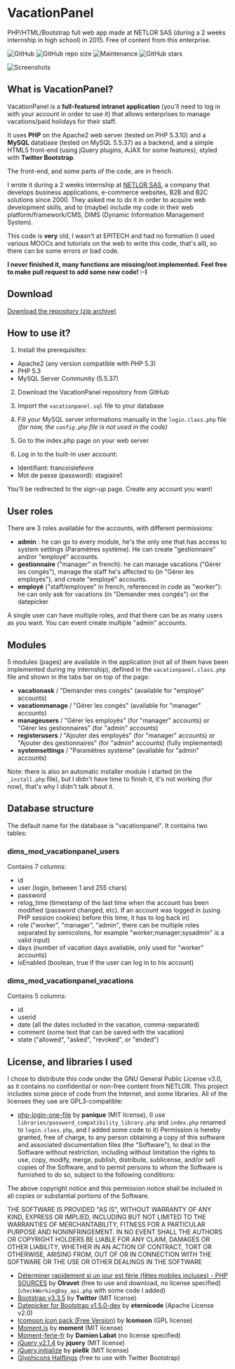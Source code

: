 # VacationPanel
PHP/HTML/Bootstrap full web app made at NETLOR SAS (during a 2 weeks internship in high school) in 2015. Free of content from this enterprise.

![GitHub](https://img.shields.io/github/license/fanfan54/VacationPanel.svg) ![GitHub repo size](https://img.shields.io/github/repo-size/fanfan54/VacationPanel.svg) ![Maintenance](https://img.shields.io/maintenance/no/2019.svg) ![GitHub stars](https://img.shields.io/github/stars/fanfan54/VacationPanel.svg?style=social)

![Screenshots](https://github.com/fanfan54/VacationPanel/raw/master/screenshots.png "Screenshots")

## What is VacationPanel?
VacationPanel is a **full-featured intranet application** (you'll need to log in with your account in order to use it) that allows enterprises to manage vacations/paid holidays for their staff.

It uses **PHP** on the Apache2 web server (tested on PHP 5.3.10) and a **MySQL** database (tested on MySQL 5.5.37) as a backend, and a simple HTML5 front-end (using jQuery plugins, AJAX for some features), styled with **Twitter Bootstrap**.

The front-end, and some parts of the code, are in french.

I wrote it during a 2 weeks internship at [NETLOR SAS](https://www.netlor.fr), a company that develops business applications, e-commerce websites, B2B and B2C solutions since 2000.
They asked me to do it in order to acquire web development skills, and to (maybe) include my code in their web platform/framework/CMS, DIMS (Dynamic Information Management System).

This code is **very** old, I wasn't at EPITECH and had no formation (I used various MOOCs and tutorials on the web to write this code, that's all), so there can be some errors or bad code.

**I never finished it, many functions are missing/not implemented. Feel free to make pull request to add some new code! :-)**

## Download
[Download the repository (zip archive)](https://github.com/fanfan54/VacationPanel/archive/master.zip)

## How to use it?
1. Install the prerequisites:

* Apache2 (any version compatible with PHP 5.3)
* PHP 5.3
* MySQL Server Community (5.5.37)

2. Download the VacationPanel repository from GitHub

3. Import the `vacationpanel.sql` file to your database

4. Fill your MySQL server informations manually in the `login.class.php` file *(for now, the `config.php` file is not used in the code)*

5. Go to the index.php page on your web server

6. Log in to the built-in user account:

* Identifiant: francoislefevre
* Mot de passe (password): stagiaire1


You'll be redirected to the sign-up page. Create any account you want!

## User roles

There are 3 roles available for the accounts, with different permissions:

* **admin** : he can go to every module, he's the only one that has access to system settings (Paramètres système). He can create "gestionnaire" and/or "employé" accounts.
* **gestionnaire** ("manager" in french): he can manage vacations ("Gérer les congés"), manage the staff he's affected to (in "Gérer les employés"), and create "employé" accounts.
* **employé** ("staff/employee" in french, referenced in code as "worker"): he can only ask for vacations (in "Demander mes congés") on the datepicker

A single user can have multiple roles, and that there can be as many users as you want. You can event create multiple "admin" accounts.

## Modules

5 modules (pages) are available in the application (not all of them have been implemented during my internship), defined in the `vacationpanel.class.php` file and shown in the tabs bar on top of the page:

* **vacationask** / "Demander mes congés" (available for "employé" accounts)
* **vacationmanage** / "Gérer les congés" (available for "manager" accounts)
* **manageusers** / "Gérer les employés" (for "manager" accounts) or "Gérer les gestionnaires" (for "admin" accounts)
* **registerusers** / "Ajouter des employés" (for "manager" accounts) or "Ajouter des gestionnaires" (for "admin" accounts) (fully implemented)
* **systemsettings** / "Paramètres système" (available for "admin" accounts)

Note: there is also an automatic installer module I started (in the `_install.php` file), but I didn't have time to finish it, it's not working (for now), that's why I didn't talk about it.

## Database structure

The default name for the database is "vacationpanel".
It contains two tables:

### dims_mod_vacationpanel_users
Contains 7 columns:

* id
* user (login, between 1 and 255 chars)
* password
* relog_time (timestamp of the last time when the account has been modified (password changed, etc). If an account was logged in (using PHP session cookies) before this time, it has to log back in)
* role ("worker", "manager", "admin", there can be multiple roles separated by semicolons, for example "worker;manager;sysadmin" is a valid input)
* days (number of vacation days available, only used for "worker" accounts)
* isEnabled (boolean, true if the user can log in to his account)

### dims_mod_vacationpanel_vacations
Contains 5 columns:

* id
* userid
* date (all the dates included in the vacation, comma-separated)
* comment (some text that can be saved with the vacation)
* state ("allowed", "asked", "revoked", or "ended")

## License, and libraries I used

I chose to distribute this code under the GNU General Public License v3.0, as it contains no confidential or non-free content from NETLOR.
This project includes some piece of code from the Internet, and some libraries. All of the licenses they use are GPL3-compatible:

* [php-login-one-file](https://github.com/panique/php-login-one-file/) by **panique** (MIT license), (I use `libraries/password_compatibility_library.php` and `index.php` renamed to `login.class.php`, and I added some code to it)
Permission is hereby granted, free of charge, to any person obtaining a copy of this software and associated documentation files (the "Software"), to deal in the Software without restriction, including without limitation the rights to use, copy, modify, merge, publish, distribute, sublicense, and/or sell copies of the Software, and to permit persons to whom the Software is furnished to do so, subject to the following conditions:

The above copyright notice and this permission notice shall be included in all copies or substantial portions of the Software.

THE SOFTWARE IS PROVIDED "AS IS", WITHOUT WARRANTY OF ANY KIND, EXPRESS OR IMPLIED, INCLUDING BUT NOT LIMITED TO THE WARRANTIES OF MERCHANTABILITY, FITNESS FOR A PARTICULAR PURPOSE AND NONINFRINGEMENT. IN NO EVENT SHALL THE AUTHORS OR COPYRIGHT HOLDERS BE LIABLE FOR ANY CLAIM, DAMAGES OR OTHER LIABILITY, WHETHER IN AN ACTION OF CONTRACT, TORT OR OTHERWISE, ARISING FROM, OUT OF OR IN CONNECTION WITH THE SOFTWARE OR THE USE OR OTHER DEALINGS IN THE SOFTWARE

* [Déterminer rapidement si un jour est férie (fêtes mobiles incluses) - PHP SOURCES](https://phpsources.net/code/php/date-heure/382_determiner-rapidement-si-un-jour-est-feriefetes-mobiles-incluses) by **Olravet** (free to use and download, no license specified) (`checkWorkingDay_api.php` with some code I added)
* [Bootstrap v3.3.5](https://github.com/twbs/bootstrap) by **Twitter** (MIT license)
* [Datepicker for Bootstrap v1.5.0-dev](https://github.com/eternicode/bootstrap-datepicker) by **eternicode** (Apache License v2.0)
* [Icomoon icon pack (Free Version)](https://icomoon.io/) by **Icomoon** (GPL license)
* [Moment.js](https://github.com/moment/moment/) by **moment** (MIT license)
* [Moment-ferie-fr](https://github.com/datakode/moment-ferie-fr) by **Damien Labat** (no license specified)
* [jQuery v2.1.4](https://github.com/jquery/jquery) by **jquery** (MIT license)
* [jQuery.initialize](https://github.com/AdamPietrasiak/jquery.initialize) by **pie6k** (MIT license)
* [Glyphicons Halflings](https://www.glyphicons.com) (free to use with Twitter Bootstrap)
